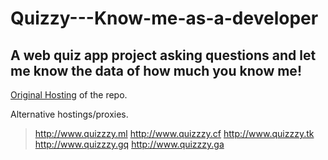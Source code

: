 # Quizzy---Know-me-as-a-developer
## A web quiz app project asking questions and let me know the data of how much you know me!

[Original Hosting](https://khushal87.github.io/Quizzzy-know-me-as-a-developer/) of the repo.

Alternative hostings/proxies.

> <http://www.quizzzy.ml>
> <http://www.quizzzy.cf>
> <http://www.quizzzy.tk>
> <http://www.quizzzy.gq>
> <http://www.quizzzy.ga>

